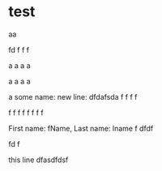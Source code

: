 # test

aa

fd
f
f
f

a
a
a
a

a
a
a
a

a
some name:
new line:
dfdafsda
f
f
f
f

f
f
f
f
f
f
f
f

First name: fName, Last name: lname
f
dfdf

fd
f

this line
dfasdfdsf
